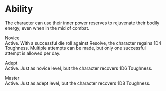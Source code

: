 # Ability
The character can use their inner power reserves to rejuvenate their bodily energy, even when in the mid of combat.

Novice<br>Active. With a successful die roll against Resolve, the character regains 1D4 Toughness. Multiple attempts can be made, but only one successful attempt is allowed per day.

Adept<br>Active. Just as novice level, but the character recovers 1D6 Toughness.

Master<br>Active. Just as adept level, but the character recovers 1D8 Toughness.